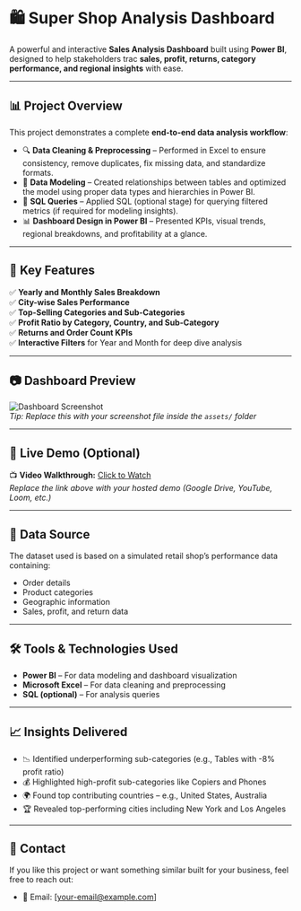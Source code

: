 # 🛍️ Super Shop Analysis Dashboard

A powerful and interactive **Sales Analysis Dashboard** 
built using **Power BI**, designed to help stakeholders trac
**sales, profit, returns, category performance, and regional insights** with ease.

---

## 📊 Project Overview

This project demonstrates a complete **end-to-end data analysis workflow**:

- 🔍 **Data Cleaning & Preprocessing** – Performed in Excel to ensure consistency, remove duplicates, fix missing data, and standardize formats.
- 🧮 **Data Modeling** – Created relationships between tables and optimized the model using proper data types and hierarchies in Power BI.
- 🧾 **SQL Queries** – Applied SQL (optional stage) for querying filtered metrics (if required for modeling insights).
- 📊 **Dashboard Design in Power BI** – Presented KPIs, visual trends, regional breakdowns, and profitability at a glance.

---

## 🚀 Key Features

✅ **Yearly and Monthly Sales Breakdown**  
✅ **City-wise Sales Performance**  
✅ **Top-Selling Categories and Sub-Categories**  
✅ **Profit Ratio by Category, Country, and Sub-Category**  
✅ **Returns and Order Count KPIs**  
✅ **Interactive Filters** for Year and Month for deep dive analysis

---

## 📷 Dashboard Preview

![Dashboard Screenshot](./assets/super-shop-dashboard.png)  
*Tip: Replace this with your screenshot file inside the `assets/` folder*

---

## 🎥 Live Demo (Optional)

📺 **Video Walkthrough:** [Click to Watch](https://your-video-link.com)  
*Replace the link above with your hosted demo (Google Drive, YouTube, Loom, etc.)*

---

## 📂 Data Source

The dataset used is based on a simulated retail shop’s performance data containing:

- Order details
- Product categories
- Geographic information
- Sales, profit, and return data

---

## 🛠 Tools & Technologies Used

- **Power BI** – For data modeling and dashboard visualization  
- **Microsoft Excel** – For data cleaning and preprocessing  
- **SQL (optional)** – For analysis queries

---

## 📈 Insights Delivered

- 📉 Identified underperforming sub-categories (e.g., Tables with -8% profit ratio)
- 💰 Highlighted high-profit sub-categories like Copiers and Phones
- 🌍 Found top contributing countries – e.g., United States, Australia
- 🏆 Revealed top-performing cities including New York and Los Angeles

---

## 📩 Contact

If you like this project or want something similar built for your business, feel free to reach out:

- 📧 Email: [your-email@example.com]


